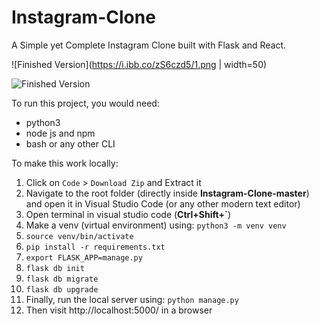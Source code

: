 # Instagram-Clone
A Simple yet Complete Instagram Clone built with Flask and React.  

![Finished Version](https://i.ibb.co/zS6czd5/1.png | width=50)  

![Finished Version](https://i.ibb.co/sWfJxmX/2.png)

To run this project, you would need:
* python3
* node js and npm
* bash or any other CLI

To make this work locally:

1. Click on `Code` > `Download Zip` and Extract it
2. Navigate to the root folder (directly inside **Instagram-Clone-master**) and open it in Visual Studio Code (or any other modern text editor)
3. Open terminal in visual studio code (**Ctrl+Shift+\`**)
4. Make a venv (virtual environment) using:  `python3 -m venv venv`
5. `source venv/bin/activate`
6. `pip install -r requirements.txt`
7. `export FLASK_APP=manage.py`
8. `flask db init`
9. `flask db migrate`
10. `flask db upgrade`
11. Finally, run the local server using: `python manage.py`
12. Then visit http://localhost:5000/ in a browser
